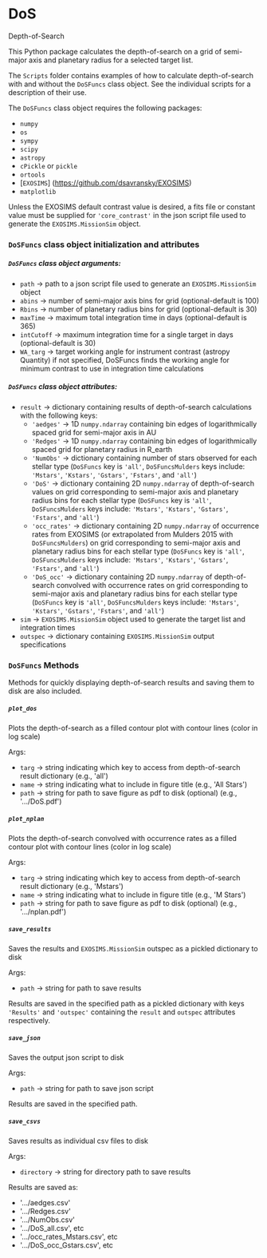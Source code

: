 # DoS
Depth-of-Search

This Python package calculates the depth-of-search on a grid of semi-major axis and planetary radius for a selected target list. 

The ```Scripts``` folder contains examples of how to calculate depth-of-search with and without the ```DoSFuncs``` class object.
See the individual scripts for a description of their use.

The ```DoSFuncs``` class object requires the following packages:

- ```numpy```
- ```os```
- ```sympy```
- ```scipy```
- ```astropy```
- ```cPickle``` or ```pickle```
- ```ortools```
- [```EXOSIMS```] (https://github.com/dsavransky/EXOSIMS) 
- ```matplotlib```

Unless the EXOSIMS default contrast value is desired, a fits file or constant value must be supplied for ```'core_contrast'``` in the json script file used to generate the ```EXOSIMS.MissionSim``` object.

### ```DoSFuncs``` class object initialization and attributes

##### ```DoSFuncs``` class object arguments:

- ```path``` -> path to a json script file used to generate an ```EXOSIMS.MissionSim``` object
- ```abins``` -> number of semi-major axis bins for grid (optional-default is 100)
- ```Rbins``` -> number of planetary radius bins for grid (optional-default is 30)
- ```maxTime``` -> maximum total integration time in days (optional-default is 365)
- ```intCutoff``` -> maximum integration time for a single target in days (optional-default is 30)
- ```WA_targ``` -> target working angle for instrument contrast (astropy Quantity) if not specified, DoSFuncs finds the working angle for minimum contrast to use in integration time calculations

##### ```DoSFuncs``` class object attributes:

- ```result``` -> dictionary containing results of depth-of-search calculations with the following keys:
  - ```'aedges'``` -> 1D ```numpy.ndarray``` containing bin edges of logarithmically spaced grid for semi-major axis in AU
  - ```'Redges'``` -> 1D ```numpy.ndarray``` containing bin edges of logarithmically spaced grid for planetary radius in R_earth
  - ```'NumObs'``` -> dictionary containing number of stars observed for each stellar type (```DoSFuncs``` key is ```'all'```, ```DoSFuncsMulders``` keys include: ```'Mstars'```, ```'Kstars'```, ```'Gstars'```, ```'Fstars'```, and ```'all'```)
  - ```'DoS'``` -> dictionary containing 2D ```numpy.ndarray``` of depth-of-search values on grid corresponding to semi-major axis and planetary radius bins for each stellar type (```DoSFuncs``` key is ```'all'```, ```DoSFuncsMulders``` keys include: ```'Mstars'```, ```'Kstars'```, ```'Gstars'```, ```'Fstars'```, and ```'all'```)
  - ```'occ_rates'``` -> dictionary containing 2D ```numpy.ndarray``` of occurrence rates from EXOSIMS (or extrapolated from Mulders 2015 with ```DoSFuncsMulders```) on grid corresponding to semi-major axis and planetary radius bins for each stellar type (```DoSFuncs``` key is ```'all'```, ```DoSFuncsMulders``` keys include: ```'Mstars'```, ```'Kstars'```, ```'Gstars'```, ```'Fstars'```, and ```'all'```)
  - ```'DoS_occ'``` -> dictionary containing 2D ```numpy.ndarray``` of depth-of-search convolved with occurrence rates on grid corresponding to semi-major axis and planetary radius bins for each stellar type (```DoSFuncs``` key is ```'all'```, ```DoSFuncsMulders``` keys include: ```'Mstars'```, ```'Kstars'```, ```'Gstars'```, ```'Fstars'```, and ```'all'```)
- ```sim``` -> ```EXOSIMS.MissionSim``` object used to generate the target list and integration times
- ```outspec``` -> dictionary containing ```EXOSIMS.MissionSim``` output specifications

### ```DoSFuncs``` Methods

Methods for quickly displaying depth-of-search results and saving them to disk are also included.

##### ```plot_dos```
Plots the depth-of-search as a filled contour plot with contour lines (color in log scale)

Args:
- ```targ``` -> string indicating which key to access from depth-of-search result dictionary (e.g., 'all')
- ```name``` -> string indicating what to include in figure title (e.g., 'All Stars')
- ```path``` -> string for path to save figure as pdf to disk (optional) (e.g., '.../DoS.pdf')

##### ```plot_nplan```
Plots the depth-of-search convolved with occurrence rates as a filled contour plot with contour lines (color in log scale)

Args:
- ```targ``` -> string indicating which key to access from depth-of-search result dictionary (e.g., 'Mstars')
- ```name``` -> string indicating what to include in figure title (e.g., 'M Stars')
- ```path``` -> string for path to save figure as pdf to disk (optional) (e.g., '.../nplan.pdf')

##### ```save_results```
Saves the results and ```EXOSIMS.MissionSim``` outspec as a pickled dictionary to disk

Args:
- ```path``` -> string for path to save results

Results are saved in the specified path as a pickled dictionary with keys ```'Results'``` and ```'outspec'``` containing the ```result``` and ```outspec``` attributes respectively.

##### ```save_json```
Saves the output json script to disk

Args:
- ```path``` -> string for path to save json script

Results are saved in the specified path.

##### ```save_csvs```
Saves results as individual csv files to disk

Args:
- ```directory``` -> string for directory path to save results

Results are saved as:
- '.../aedges.csv'
- '.../Redges.csv'
- '.../NumObs.csv'
- '.../DoS_all.csv', etc
- '.../occ_rates_Mstars.csv', etc
- '.../DoS_occ_Gstars.csv', etc

